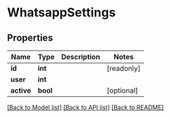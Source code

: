 # WhatsappSettings

## Properties
Name | Type | Description | Notes
------------ | ------------- | ------------- | -------------
**id** | **int** |  | [readonly] 
**user** | **int** |  | 
**active** | **bool** |  | [optional] 

[[Back to Model list]](../README.md#documentation-for-models) [[Back to API list]](../README.md#documentation-for-api-endpoints) [[Back to README]](../README.md)


